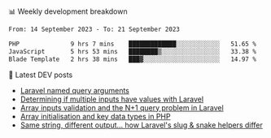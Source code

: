 📊 Weekly development breakdown
<!--START_SECTION:waka-->

```txt
From: 14 September 2023 - To: 21 September 2023

PHP              9 hrs 7 mins    █████████████░░░░░░░░░░░░   51.65 %
JavaScript       5 hrs 53 mins   ████████▒░░░░░░░░░░░░░░░░   33.38 %
Blade Template   2 hrs 38 mins   ███▓░░░░░░░░░░░░░░░░░░░░░   14.97 %
```

<!--END_SECTION:waka-->

📕 Latest DEV posts
<!-- BLOG-POST-LIST:START -->
- [Laravel named query arguments](https://dev.to/michaelvickersuk/laravel-named-query-arguments-28kd)
- [Determining if multiple inputs have values with Laravel](https://dev.to/michaelvickersuk/determining-if-multiple-inputs-have-values-with-laravel-km6)
- [Array inputs validation and the N+1 query problem in Laravel](https://dev.to/michaelvickersuk/array-inputs-validation-and-the-n1-query-problem-in-laravel-2agb)
- [Array initialisation and key data types in PHP](https://dev.to/michaelvickersuk/array-initialisation-and-key-data-types-in-php-1e5b)
- [Same string, different output... how Laravel&#39;s slug &amp; snake helpers differ](https://dev.to/michaelvickersuk/same-string-different-output-how-laravels-slug-snake-helpers-differ-1ccj)
<!-- BLOG-POST-LIST:END -->

